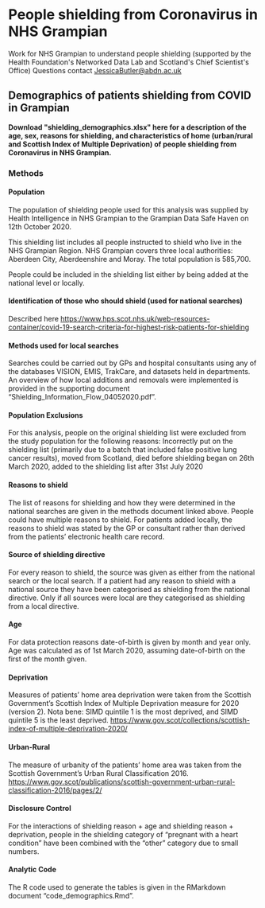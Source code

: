 # People shielding from Coronavirus in NHS Grampian
Work for NHS Grampian to understand people shielding (supported by the Health Foundation's Networked Data Lab and Scotland's Chief Scientist's Office)
Questions contact JessicaButler@abdn.ac.uk

## Demographics of patients shielding from COVID in Grampian

**Download "shielding_demographics.xlsx" here for a description of the age, sex, reasons for shielding, and characteristics of home (urban/rural and Scottish Index of Multiple Deprivation) of people shielding from Coronavirus in NHS Grampian.** 

### Methods
#### Population
The population of shielding people used for this analysis was supplied by Health Intelligence in NHS Grampian to the Grampian Data Safe Haven on 12th October 2020. 

This shielding list includes all people instructed to shield who live in the NHS Grampian Region. NHS Grampian covers three local authorities: Aberdeen City, Aberdeenshire and Moray. The total population is 585,700.

People could be included in the shielding list either by being added at the national level or locally.

#### Identification of those who should shield (used for national searches)
Described here https://www.hps.scot.nhs.uk/web-resources-container/covid-19-search-criteria-for-highest-risk-patients-for-shielding 

#### Methods used for local searches
Searches could be carried out by GPs and hospital consultants using any of the databases VISION, EMIS, TrakCare, and datasets held in departments. An overview of how local additions and removals were implemented is provided in the supporting document “Shielding_Information_Flow_04052020.pdf”.

#### Population Exclusions
For this analysis, people on the original shielding list were excluded from the study population for the following reasons:
Incorrectly put on the shielding list (primarily due to a batch that included false positive lung cancer results), moved from Scotland, died before shielding began on 26th March 2020, added to the shielding list after 31st July 2020

#### Reasons to shield
The list of reasons for shielding and how they were determined in the national searches are given in the methods document linked above. People could have multiple reasons to shield. For patients added locally, the reasons to shield was stated by the GP or consultant rather than derived from the patients’ electronic health care record.

#### Source of shielding directive
For every reason to shield, the source was given as either from the national search or the local search. If a patient had any reason to shield with a national source they have been categorised as shielding from the national directive. Only if all sources were local are they categorised as shielding from a local directive.

#### Age
For data protection reasons date-of-birth is given by month and year only. Age was calculated as of 1st March 2020, assuming date-of-birth on the first of the month given.

#### Deprivation
Measures of patients’ home area deprivation were taken from the Scottish Government’s Scottish Index of Multiple Deprivation measure for 2020 (version 2). Nota bene: SIMD quintile 1 is the most deprived, and SIMD quintile 5 is the least deprived. https://www.gov.scot/collections/scottish-index-of-multiple-deprivation-2020/

#### Urban-Rural
The measure of urbanity of the patients’ home area was taken from the Scottish Government’s Urban Rural Classification 2016. https://www.gov.scot/publications/scottish-government-urban-rural-classification-2016/pages/2/

#### Disclosure Control
For the interactions of shielding reason + age and shielding reason + deprivation, people in the shielding category of “pregnant with a heart condition” have been combined with the “other” category due to small numbers.

#### Analytic Code
The R code used to generate the tables is given in the RMarkdown document “code_demographics.Rmd”.


